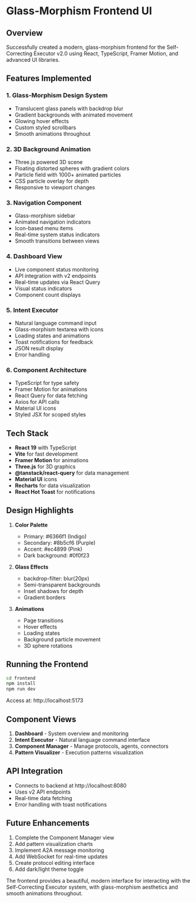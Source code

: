 # Glass-Morphism Frontend UI

## Overview

Successfully created a modern, glass-morphism frontend for the Self-Correcting Executor v2.0 using React, TypeScript, Framer Motion, and advanced UI libraries.

## Features Implemented

### 1. **Glass-Morphism Design System**
- Translucent glass panels with backdrop blur
- Gradient backgrounds with animated movement
- Glowing hover effects
- Custom styled scrollbars
- Smooth animations throughout

### 2. **3D Background Animation**
- Three.js powered 3D scene
- Floating distorted spheres with gradient colors
- Particle field with 1000+ animated particles
- CSS particle overlay for depth
- Responsive to viewport changes

### 3. **Navigation Component**
- Glass-morphism sidebar
- Animated navigation indicators
- Icon-based menu items
- Real-time system status indicators
- Smooth transitions between views

### 4. **Dashboard View**
- Live component status monitoring
- API integration with v2 endpoints
- Real-time updates via React Query
- Visual status indicators
- Component count displays

### 5. **Intent Executor**
- Natural language command input
- Glass-morphism textarea with icons
- Loading states and animations
- Toast notifications for feedback
- JSON result display
- Error handling

### 6. **Component Architecture**
- TypeScript for type safety
- Framer Motion for animations
- React Query for data fetching
- Axios for API calls
- Material UI icons
- Styled JSX for scoped styles

## Tech Stack

- **React 19** with TypeScript
- **Vite** for fast development
- **Framer Motion** for animations
- **Three.js** for 3D graphics
- **@tanstack/react-query** for data management
- **Material UI** icons
- **Recharts** for data visualization
- **React Hot Toast** for notifications

## Design Highlights

1. **Color Palette**
   - Primary: #6366f1 (Indigo)
   - Secondary: #8b5cf6 (Purple)
   - Accent: #ec4899 (Pink)
   - Dark background: #0f0f23

2. **Glass Effects**
   - backdrop-filter: blur(20px)
   - Semi-transparent backgrounds
   - Inset shadows for depth
   - Gradient borders

3. **Animations**
   - Page transitions
   - Hover effects
   - Loading states
   - Background particle movement
   - 3D sphere rotations

## Running the Frontend

```bash
cd frontend
npm install
npm run dev
```

Access at: http://localhost:5173

## Component Views

1. **Dashboard** - System overview and monitoring
2. **Intent Executor** - Natural language command interface
3. **Component Manager** - Manage protocols, agents, connectors
4. **Pattern Visualizer** - Execution patterns visualization

## API Integration

- Connects to backend at http://localhost:8080
- Uses v2 API endpoints
- Real-time data fetching
- Error handling with toast notifications

## Future Enhancements

1. Complete the Component Manager view
2. Add pattern visualization charts
3. Implement A2A message monitoring
4. Add WebSocket for real-time updates
5. Create protocol editing interface
6. Add dark/light theme toggle

The frontend provides a beautiful, modern interface for interacting with the Self-Correcting Executor system, with glass-morphism aesthetics and smooth animations throughout. 